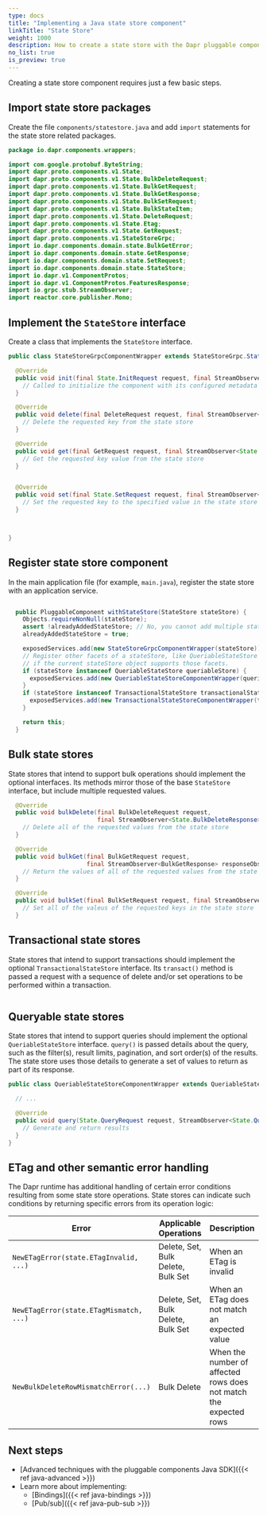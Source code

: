 ```yaml
---
type: docs
title: "Implementing a Java state store component"
linkTitle: "State Store"
weight: 1000
description: How to create a state store with the Dapr pluggable components Java SDK
no_list: true
is_preview: true
---
```


Creating a state store component requires just a few basic steps.

## Import state store packages

Create the file `components/statestore.java` and add `import` statements for the state store related packages.

```java
package io.dapr.components.wrappers;

import com.google.protobuf.ByteString;
import dapr.proto.components.v1.State;
import dapr.proto.components.v1.State.BulkDeleteRequest;
import dapr.proto.components.v1.State.BulkGetRequest;
import dapr.proto.components.v1.State.BulkGetResponse;
import dapr.proto.components.v1.State.BulkSetRequest;
import dapr.proto.components.v1.State.BulkStateItem;
import dapr.proto.components.v1.State.DeleteRequest;
import dapr.proto.components.v1.State.Etag;
import dapr.proto.components.v1.State.GetRequest;
import dapr.proto.components.v1.StateStoreGrpc;
import io.dapr.components.domain.state.BulkGetError;
import io.dapr.components.domain.state.GetResponse;
import io.dapr.components.domain.state.SetRequest;
import io.dapr.components.domain.state.StateStore;
import io.dapr.v1.ComponentProtos;
import io.dapr.v1.ComponentProtos.FeaturesResponse;
import io.grpc.stub.StreamObserver;
import reactor.core.publisher.Mono;
```

## Implement the `StateStore` interface

Create a class that implements the `StateStore` interface.

```java
public class StateStoreGrpcComponentWrapper extends StateStoreGrpc.StateStoreImplBase {

  @Override
  public void init(final State.InitRequest request, final StreamObserver<State.InitResponse> responseObserver) {
    // Called to initialize the component with its configured metadata
  }

  @Override
  public void delete(final DeleteRequest request, final StreamObserver<State.DeleteResponse> responseObserver) {
    // Delete the requested key from the state store
  }

  @Override
  public void get(final GetRequest request, final StreamObserver<State.GetResponse> responseObserver) {
    // Get the requested key value from the state store
  }


  @Override
  public void set(final State.SetRequest request, final StreamObserver<State.SetResponse> responseObserver) {
    // Set the requested key to the specified value in the state store
  }



}
```

## Register state store component

In the main application file (for example, `main.java`), register the state store with an application service.

```java

  public PluggableComponent withStateStore(StateStore stateStore) {
    Objects.requireNonNull(stateStore);
    assert !alreadyAddedStateStore; // No, you cannot add multiple stateStores with the same name.
    alreadyAddedStateStore = true;

    exposedServices.add(new StateStoreGrpcComponentWrapper(stateStore));
    // Register other facets of a stateStore, like QueriableStateStore and TransactionalStateStore
    // if the current stateStore object supports those facets.
    if (stateStore instanceof QueriableStateStore queriableStore) {
      exposedServices.add(new QueriableStateStoreComponentWrapper(queriableStore));
    }
    if (stateStore instanceof TransactionalStateStore transactionalStateStore) {
      exposedServices.add(new TransactionalStateStoreComponentWrapper(transactionalStateStore));
    }

    return this;
  }
```

## Bulk state stores

State stores that intend to support bulk operations should implement the optional interfaces. Its methods mirror those of the base `StateStore` interface, but include multiple requested values.

```java
  @Override
  public void bulkDelete(final BulkDeleteRequest request,
                         final StreamObserver<State.BulkDeleteResponse> responseObserver) {
    // Delete all of the requested values from the state store
  }

  @Override
  public void bulkGet(final BulkGetRequest request,
                      final StreamObserver<BulkGetResponse> responseObserver) {
    // Return the values of all of the requested values from the state store
  }

  @Override
  public void bulkSet(final BulkSetRequest request, final StreamObserver<State.BulkSetResponse> responseObserver) {
    // Set all of the valeus of the requested keys in the state store
  }
```


## Transactional state stores

State stores that intend to support transactions should implement the optional `TransactionalStateStore` interface. Its `transact()` method is passed a request with a sequence of delete and/or set operations to be performed within a transaction. 

```java
```

## Queryable state stores

State stores that intend to support queries should implement the optional `QueriableStateStore` interface. `query()` is passed details about the query, such as the filter(s), result limits, pagination, and sort order(s) of the results. The state store uses those details to generate a set of values to return as part of its response.

```java
public class QueriableStateStoreComponentWrapper extends QueriableStateStoreGrpc.QueriableStateStoreImplBase {

  // ...

  @Override
  public void query(State.QueryRequest request, StreamObserver<State.QueryResponse> responseObserver) {
    // Generate and return results
  }
}
```

## ETag and other semantic error handling

The Dapr runtime has additional handling of certain error conditions resulting from some state store operations. State stores can indicate such conditions by returning specific errors from its operation logic:

| Error | Applicable Operations | Description
|---|---|---|
| `NewETagError(state.ETagInvalid, ...)` | Delete, Set, Bulk Delete, Bulk Set | When an ETag is invalid |
| `NewETagError(state.ETagMismatch, ...)`| Delete, Set, Bulk Delete, Bulk Set | When an ETag does not match an expected value |
| `NewBulkDeleteRowMismatchError(...)` | Bulk Delete | When the number of affected rows does not match the expected rows |

## Next steps
- [Advanced techniques with the pluggable components Java SDK]({{< ref java-advanced >}})
- Learn more about implementing:
  - [Bindings]({{< ref java-bindings >}})
  - [Pub/sub]({{< ref java-pub-sub >}})